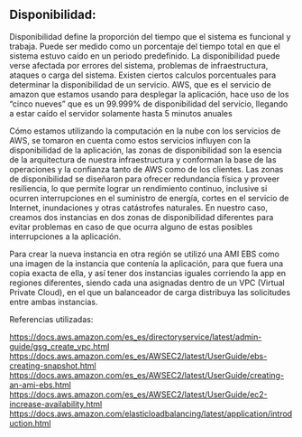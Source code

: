 ## Disponibilidad:

Disponibilidad define la proporción del tiempo que el sistema es funcional y trabaja. Puede ser medido como un porcentaje del tiempo total en que el sistema estuvo caído en un periodo predefinido. La disponibilidad puede verse afectada por errores del sistema, problemas de infraestructura, ataques o carga del sistema. Existen ciertos calculos porcentuales para determinar la disponibilidad de un servicio. AWS, que es el servicio de amazon que estamos usando para desplegar la aplicación, hace uso de los “cinco nueves” que es un 99.999% de disponibilidad del servicio, llegando a estar caído el servidor solamente hasta 5 minutos anuales

Cómo estamos utilizando la computación en la nube con los servicios de AWS, se tomaron en cuenta como estos servicios influyen con la disponibilidad de la aplicación, las zonas de disponibilidad son la esencia de la arquitectura de nuestra infraestructura y conforman la base de las operaciones y la confianza tanto de AWS como de los clientes. Las zonas de disponibilidad se diseñaron para ofrecer redundancia física y proveer resiliencia, lo que permite lograr un rendimiento continuo, inclusive si ocurren interrupciones en el suministro de energía, cortes en el servicio de Internet, inundaciones y otras catástrofes naturales. En nuestro caso, creamos dos instancias en dos zonas de disponibilidad diferentes para evitar problemas en caso de que ocurra alguno de estas posibles interrupciones a la aplicación.

Para crear la nueva instancia en otra región se utilizó una AMI EBS como una imagen de la instancia que contenía la aplicación, para que fuera una copia exacta de ella, y así tener dos instancias iguales corriendo la app en regiones diferentes, siendo cada una asignadas dentro de un VPC (Virtual Private Cloud), en el que un balanceador de carga distribuya las solicitudes entre ambas instancias.


Referencias utilizadas:

https://docs.aws.amazon.com/es_es/directoryservice/latest/admin-guide/gsg_create_vpc.html
https://docs.aws.amazon.com/es_es/AWSEC2/latest/UserGuide/ebs-creating-snapshot.html
https://docs.aws.amazon.com/es_es/AWSEC2/latest/UserGuide/creating-an-ami-ebs.html
https://docs.aws.amazon.com/es_es/AWSEC2/latest/UserGuide/ec2-increase-availability.html
https://docs.aws.amazon.com/elasticloadbalancing/latest/application/introduction.html





